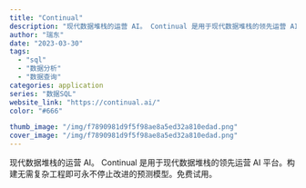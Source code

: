 ```yaml
---
title: "Continual"
description: "现代数据堆栈的运营 AI。 Continual 是用于现代数据堆栈的领先运营 AI 平台。构建无需复杂工程即可永不停止改"
author: "瑞东"
date: "2023-03-30"
tags:
  - "sql"
  - "数据分析"
  - "数据查询"
categories: application
series: "数据SQL"
website_link: "https://continual.ai/"
color: "#666"

thumb_image: "/img/f7890981d9f5f98ae8a5ed32a810edad.png"
cover_image: "/img/f7890981d9f5f98ae8a5ed32a810edad.png"
---
```


现代数据堆栈的运营 AI。 Continual 是用于现代数据堆栈的领先运营 AI 平台。构建无需复杂工程即可永不停止改进的预测模型。免费试用。